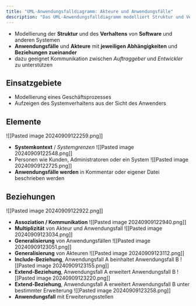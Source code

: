 ```yaml
---
title: "UML-Anwendungsfalldiagramm: Akteure und Anwendungsfälle"
description: "Das UML-Anwendungsfalldiagramm modelliert Struktur und Verhalten von Software, zeigt Akteure und Anwendungsfälle mit Beziehungen. Es unterstützt Kommunikation zwischen Auftraggeber und Entwickler. Elemente umfassen Systemgrenzen, Akteure und Beziehungen wie Include und Extend."
---
```


- Modellierung der **Struktur** und des **Verhaltens** von **Software** und anderen Systemen
- **Anwendungsfälle** und **Akteure** mit **jeweiligen Abhängigkeiten** und **Beziehungen zueinander**
- dazu geeignet Kommunikation zwischen *Auftraggeber* und *Entwickler* zu unterstützen

## Einsatzgebiete
- Modellierung eines Geschäftsprozesses
- Aufzeigen des Systemverhaltens aus der Sicht des Anwenders

## Elemente
![[Pasted image 20240909122259.png]]
- **Systemkontext** / *Systemgrenzen*
![[Pasted image 20240909122548.png]]
- Personen wie Kunden, Administratoren oder ein System
![[Pasted image 20240909122725.png]]
- **Anwendungsfälle werden** in Kommentar oder eigener Datei beschrieben werden
## Beziehungen
![[Pasted image 20240909122922.png]]
- **Assoziation / Kommunikation**
![[Pasted image 20240909122940.png]]
- **Multiplizität** von Akteur und Anwendungsfall
![[Pasted image 20240909123034.png]]
- **Generalisierung** von Anwendungsfällen
![[Pasted image 20240909123051.png]]
- **Generalisierung** von Akteuren
![[Pasted image 20240909123112.png]]
- **Include-Beziehung**, Anwendungsfall A beinhaltet Anwendungsfall B
![[Pasted image 20240909123155.png]]
- **Extend-Beziehung**, Anwendungsfall A erweitert Anwendungsfall B
![[Pasted image 20240909123220.png]]
- **Extend-Beziehung**, Anwendungsfall A erweitert Anwendungsfall B unter bestimmter Erweiterung
![[Pasted image 20240909123258.png]]
- **Anwendungsfall** mit Erweiterungsstellen